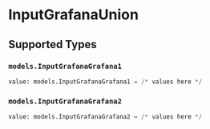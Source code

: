 # InputGrafanaUnion


## Supported Types

### `models.InputGrafanaGrafana1`

```python
value: models.InputGrafanaGrafana1 = /* values here */
```

### `models.InputGrafanaGrafana2`

```python
value: models.InputGrafanaGrafana2 = /* values here */
```

